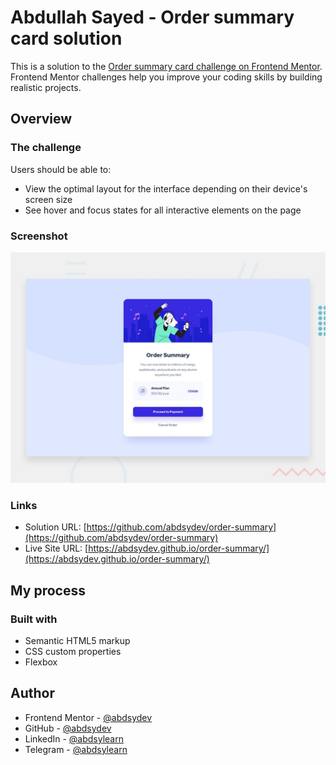 # Abdullah Sayed - Order summary card solution

This is a solution to the [Order summary card challenge on Frontend Mentor](https://www.frontendmentor.io/challenges/order-summary-component-QlPmajDUj). Frontend Mentor challenges help you improve your coding skills by building realistic projects. 

## Overview

### The challenge

Users should be able to:

- View the optimal layout for the interface depending on their device's screen size
- See hover and focus states for all interactive elements on the page

### Screenshot

![](./screenshot.jpg) 

### Links

- Solution URL: [https://github.com/abdsydev/order-summary](https://github.com/abdsydev/order-summary)
- Live Site URL: [https://abdsydev.github.io/order-summary/](https://abdsydev.github.io/order-summary/)

## My process

### Built with

- Semantic HTML5 markup
- CSS custom properties
- Flexbox

## Author

- Frontend Mentor - [@abdsydev](https://www.frontendmentor.io/profile/abdsydev)
- GitHub - [@abdsydev](https://github.com/abdsydev)
- LinkedIn - [@abdsylearn](https://www.linkedin.com/in/abdsydev/)
- Telegram - [@abdsylearn](https://t.me/abdsylearn)
